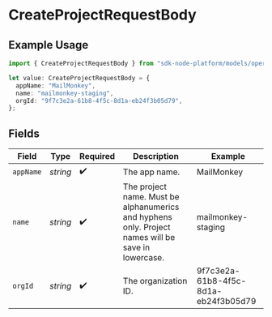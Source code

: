 # CreateProjectRequestBody

## Example Usage

```typescript
import { CreateProjectRequestBody } from "sdk-node-platform/models/operations";

let value: CreateProjectRequestBody = {
  appName: "MailMonkey",
  name: "mailmonkey-staging",
  orgId: "9f7c3e2a-61b8-4f5c-8d1a-eb24f3b05d79",
};
```

## Fields

| Field                                                                                              | Type                                                                                               | Required                                                                                           | Description                                                                                        | Example                                                                                            |
| -------------------------------------------------------------------------------------------------- | -------------------------------------------------------------------------------------------------- | -------------------------------------------------------------------------------------------------- | -------------------------------------------------------------------------------------------------- | -------------------------------------------------------------------------------------------------- |
| `appName`                                                                                          | *string*                                                                                           | :heavy_check_mark:                                                                                 | The app name.                                                                                      | MailMonkey                                                                                         |
| `name`                                                                                             | *string*                                                                                           | :heavy_check_mark:                                                                                 | The project name. Must be alphanumerics and hyphens only. Project names will be save in lowercase. | mailmonkey-staging                                                                                 |
| `orgId`                                                                                            | *string*                                                                                           | :heavy_check_mark:                                                                                 | The organization ID.                                                                               | 9f7c3e2a-61b8-4f5c-8d1a-eb24f3b05d79                                                               |